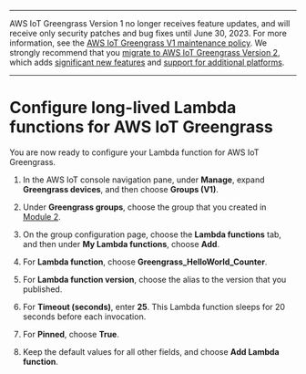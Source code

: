 --------

AWS IoT Greengrass Version 1 no longer receives feature updates, and will receive only security patches and bug fixes until June 30, 2023\. For more information, see the [AWS IoT Greengrass V1 maintenance policy](https://docs.aws.amazon.com/greengrass/v1/developerguide/maintenance-policy.html)\. We strongly recommend that you [migrate to AWS IoT Greengrass Version 2](https://docs.aws.amazon.com/greengrass/v2/developerguide/move-from-v1.html), which adds [significant new features](https://docs.aws.amazon.com/greengrass/v2/developerguide/greengrass-v2-whats-new.html) and [support for additional platforms](https://docs.aws.amazon.com/greengrass/v2/developerguide/operating-system-feature-support-matrix.html)\.

--------

# Configure long\-lived Lambda functions for AWS IoT Greengrass<a name="long-lived"></a>

You are now ready to configure your Lambda function for AWS IoT Greengrass\.

1. <a name="console-gg-groups"></a>In the AWS IoT console navigation pane, under **Manage**, expand **Greengrass devices**, and then choose **Groups \(V1\)**\.

1. Under **Greengrass groups**, choose the group that you created in [Module 2](module2.md)\.

1. On the group configuration page, choose the **Lambda functions** tab, and then under **My Lambda functions**, choose **Add**\.

1. For **Lambda function**, choose **Greengrass\_HelloWorld\_Counter**\.

1. For **Lambda function version**, choose the alias to the version that you published\.

1. For **Timeout \(seconds\)**, enter **25**\. This Lambda function sleeps for 20 seconds before each invocation\.

1. For **Pinned**, choose **True**\.

1. Keep the default values for all other fields, and choose **Add Lambda function**\.